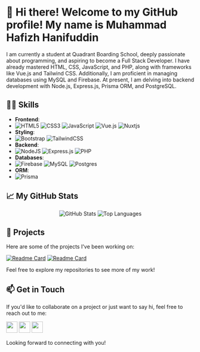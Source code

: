 # 👋 Hi there! Welcome to my GitHub profile! My name is Muhammad Hafizh Hanifuddin



I am currently a student at Quadrant Boarding School, deeply passionate about programming, and aspiring to become a Full Stack Developer. I have already mastered HTML, CSS, JavaScript, and PHP, along with frameworks like Vue.js and Tailwind CSS. Additionally, I am proficient in managing databases using MySQL and Firebase. At present, I am delving into backend development with Node.js, Express.js, Prisma ORM, and PostgreSQL.

## 🤹‍♂️ Skills

- **Frontend**: 
- ![HTML5](https://img.shields.io/badge/html5-%23E34F26.svg?style=for-the-badge&logo=html5&logoColor=white) ![CSS3](https://img.shields.io/badge/css3-%231572B6.svg?style=for-the-badge&logo=css3&logoColor=white) ![JavaScript](https://img.shields.io/badge/javascript-%23323330.svg?style=for-the-badge&logo=javascript&logoColor=%23F7DF1E) ![Vue.js](https://img.shields.io/badge/vuejs-%2335495e.svg?style=for-the-badge&logo=vuedotjs&logoColor=%234FC08D) ![Nuxtjs](https://img.shields.io/badge/Nuxt-002E3B?style=for-the-badge&logo=nuxtdotjs&logoColor=#00DC82)
- **Styling**:
- ![Bootstrap](https://img.shields.io/badge/bootstrap-%238511FA.svg?style=for-the-badge&logo=bootstrap&logoColor=white) ![TailwindCSS](https://img.shields.io/badge/tailwindcss-%2338B2AC.svg?style=for-the-badge&logo=tailwind-css&logoColor=white)
- **Backend**: 
- ![NodeJS](https://img.shields.io/badge/node.js-6DA55F?style=for-the-badge&logo=node.js&logoColor=white) ![Express.js](https://img.shields.io/badge/express.js-%23404d59.svg?style=for-the-badge&logo=express&logoColor=%2361DAFB) ![PHP](https://img.shields.io/badge/php-%23777BB4.svg?style=for-the-badge&logo=php&logoColor=white)
- **Databases**:
- ![Firebase](https://img.shields.io/badge/Firebase-039BE5?style=for-the-badge&logo=Firebase&logoColor=white) ![MySQL](https://img.shields.io/badge/mysql-%2300f.svg?style=for-the-badge&logo=mysql&logoColor=white) ![Postgres](https://img.shields.io/badge/postgres-%23316192.svg?style=for-the-badge&logo=postgresql&logoColor=white)
- **ORM**:
- ![Prisma](https://img.shields.io/badge/Prisma-3982CE?style=for-the-badge&logo=Prisma&logoColor=white)

## 📈 My GitHub Stats

<p align="center" style="">
  <img src="https://github-readme-stats.vercel.app/api?username=hapishanipudin&show_icons=true&theme=dark&include_all_commits=true&rank_icon=github&icon_color=E4E2E2&border_radius=7.5" alt="GitHub Stats">
  <img src="https://github-readme-stats.vercel.app/api/top-langs/?username=hapishanipudin&layout=compact&theme=dark&show_icons=true&border_radius=7.5" alt="Top Languages">
</p>

## 🚀 Projects

Here are some of the projects I've been working on:

[![Readme Card](https://github-readme-stats.vercel.app/api/pin/?username=hapishanipudin&repo=Top-Up-Store&theme=dark&icon_color=E4E2E2&border_radius=7.5)](https://github.com/HapisHanipudin/Top-Up-Store) [![Readme Card](https://github-readme-stats.vercel.app/api/pin/?username=hapishanipudin&repo=artqtion-3.0&theme=dark&icon_color=E4E2E2&border_radius=7.5)](https://github.com/azzamhaer/artqtion-2.0)

Feel free to explore my repositories to see more of my work!

## 📫 Get in Touch

If you'd like to collaborate on a project or just want to say hi, feel free to reach out to me:

<a href="https://www.instagram.com/hapishanipudin"><img src="https://img.shields.io/badge/Instagram-%23E4405F.svg?style=for-the-badge&logo=Instagram&logoColor=white" style="margin-bottom: 4px;" height="30px" target="_blank"></a>
<a href="https://www.linkedin.com/in/HapisHanipudin/"><img src="https://img.shields.io/badge/Linkedin-%230A66C2.svg?style=for-the-badge&logo=Linkedin&logoColor=white" style="margin-bottom: 4px;" height="30px" target="_blank"></a>
<a href="https://www.upwork.com/freelancers/~0115054af27997419a"><img src="https://img.shields.io/badge/UpWork-6FDA44?style=for-the-badge&logo=Upwork&logoColor=white" style="margin-bottom: 4px;" height="30px" target="_blank"></a>

Looking forward to connecting with you!
